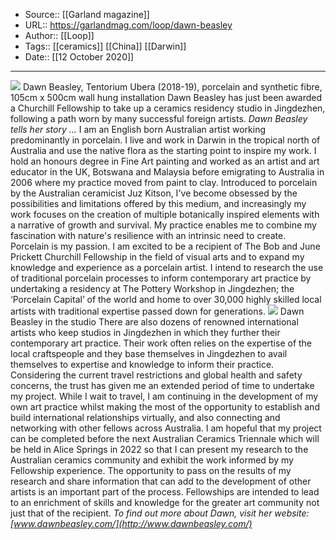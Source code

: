 ﻿
  * Source:: [[Garland magazine]]
  * URL:: https://garlandmag.com/loop/dawn-beasley
  * Author:: [[Loop]]
  * Tags:: [[ceramics]] [[China]] [[Darwin]]
  * Date:: [[12 October 2020]]


* * *
![](https://garlandmag.com/wp-content/uploads/2020/10/image-1024x768.jpg)
Dawn Beasley, Tentorium Ubera (2018-19), porcelain and synthetic fibre, 105cm x 500cm wall hung installation
Dawn Beasley has just been awarded a Churchill Fellowship to take up a ceramics residency studio in Jingdezhen, following a path worn by many successful foreign artists.
 _Dawn Beasley tells her story …_
I am an English born Australian artist working predominantly in porcelain. I live and work in Darwin in the tropical north of Australia and use the native flora as the starting point to inspire my work. I hold an honours degree in Fine Art painting and worked as an artist and art educator in the UK, Botswana and Malaysia before emigrating to Australia in 2006 where my practice moved from paint to clay.
Introduced to porcelain by the Australian ceramicist Juz Kitson, I've become obsessed by the possibilities and limitations offered by this medium, and increasingly my work focuses on the creation of multiple botanically inspired elements with a narrative of growth and survival. My practice enables me to combine my fascination with nature's resilience with an intrinsic need to create. Porcelain is my passion.
I am excited to be a recipient of The Bob and June Prickett Churchill Fellowship in the field of visual arts and to expand my knowledge and experience as a porcelain artist. I intend to research the use of traditional porcelain processes to inform contemporary art practice by undertaking a residency at The Pottery Workshop in Jingdezhen; the ‘Porcelain Capital’ of the world and home to over 30,000 highly skilled local artists with traditional expertise passed down for generations.
![](https://garlandmag.com/wp-content/uploads/2020/10/IMG_6927-225x300.jpg)
Dawn Beasley in the studio
There are also dozens of renowned international artists who keep studios in Jingdezhen in which they further their contemporary art practice. Their work often relies on the expertise of the local craftspeople and they base themselves in Jingdezhen to avail themselves to expertise and knowledge to inform their practice.
Considering the current travel restrictions and global health and safety concerns, the trust has given me an extended period of time to undertake my project. While I wait to travel, I am continuing in the development of my own art practice whilst making the most of the opportunity to establish and build international relationships virtually, and also connecting and networking with other fellows across Australia.
I am hopeful that my project can be completed before the next Australian Ceramics Triennale which will be held in Alice Springs in 2022 so that I can present my research to the Australian ceramics community and exhibit the work informed by my Fellowship experience. The opportunity to pass on the results of my research and share information that can add to the development of other artists is an important part of the process. Fellowships are intended to lead to an enrichment of skills and knowledge for the greater art community not just that of the recipient.
 _To find out more about Dawn, visit her website:[www.dawnbeasley.com/](http://www.dawnbeasley.com/)_
